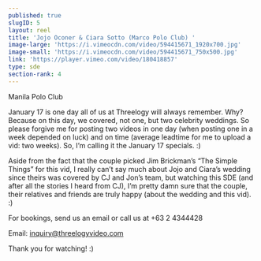 ```yaml
---
published: true
slugID: 5
layout: reel
title: 'Jojo Oconer & Ciara Sotto (Marco Polo Club) '
image-large: 'https://i.vimeocdn.com/video/594415671_1920x700.jpg'
image-small: 'https://i.vimeocdn.com/video/594415671_750x500.jpg'
link: 'https://player.vimeo.com/video/180418857'
type: sde
section-rank: 4
---
```

Manila Polo Club

January 17 is one day all of us at Threelogy will always remember. Why? Because on this day, we covered, not one, but two celebrity weddings. So please forgive me for posting two videos in one day (when posting one in a week depended on luck) and on time (average leadtime for me to upload a vid: two weeks). So, I’m calling it the January 17 specials. :)

Aside from the fact that the couple picked Jim Brickman’s “The Simple Things” for this vid, I really can’t say much about Jojo and Ciara’s wedding since theirs was covered by CJ and Jon’s team, but watching this SDE (and after all the stories I heard from CJ), I’m pretty damn sure that the couple, their relatives and friends are truly happy (about the wedding and this vid). :)

For bookings, send us an email or call us at +63 2 4344428

Email: inquiry@threelogyvideo.com

Thank you for watching! :)
